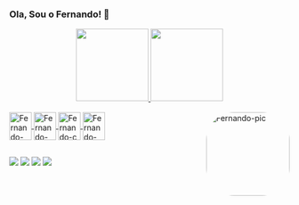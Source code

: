 ### Ola, Sou o Fernando! 👋

<div align="center">
  <a href="https://github.com/fcarrascozzo">
  <img height="130em" src="https://github-readme-stats.vercel.app/api?username=fcarrascozzo&show_icons=true&theme=merko&include_all_commits=true&count_private=true"/>
  <img height="130em" src="https://github-readme-stats.vercel.app/api/top-langs/?username=fcarrascozzo&layout=compact&langs_count=7&theme=merko"/>
</div>

<div style="display: inline_block"><br>
  <img align="center" alt="Fernando-Java" height="50" width="40" src="https://cdn.jsdelivr.net/gh/devicons/devicon/icons/java/java-original-wordmark.svg" />
  <img align="center" alt="Fernando-php" height="50" width="40" src="https://cdn.jsdelivr.net/gh/devicons/devicon/icons/php/php-plain.svg" />
  <img align="center" alt="Fernando-c" height="50" width="40" src="https://cdn.jsdelivr.net/gh/devicons/devicon/icons/c/c-plain.svg" />
  <img align="center" alt="Fernando-css" height="50" width="40" src="https://cdn.jsdelivr.net/gh/devicons/devicon/icons/css3/css3-original.svg" />
  <img align="right" alt="Fernando-pic" height="150" style="border-radius:50px;" src="https://media.giphy.com/media/LLvqxmK3gOXLy/giphy.gif">
  </div> 
  
  ##
  
  <a href="https://www.facebook.com/fernando.diascarrascozzo/" target="_blank"><img src="https://img.shields.io/badge/Facebook-1877F2?style=for-the-badge&logo=facebook&logoColor=white" target="_blank"></a>
  <a href="https://www.instagram.com/fcarrascozzo/" target="_blank"><img src="https://img.shields.io/badge/-Instagram-%23E4405F?style=for-the-badge&logo=instagram&logoColor=white" target="_blank"></a>
 	<a href="https://steamcommunity.com/profiles/76561198141826854/" target="_blank"><img src="https://img.shields.io/badge/Steam-000000?style=for-the-badge&logo=steam&logoColor=white" target="_blank"></a>
 <a href="https://account.xbox.com/pt-BR/Profile?xr=mebarnav" target="_blank"><img src="https://img.shields.io/badge/Xbox-107C10?style=for-the-badge&logo=xbox&logoColor=white" target="_blank"></a>
